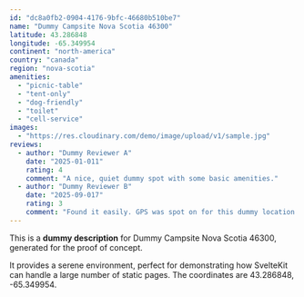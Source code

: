 ```yaml
---
id: "dc8a0fb2-0904-4176-9bfc-46680b510be7"
name: "Dummy Campsite Nova Scotia 46300"
latitude: 43.286848
longitude: -65.349954
continent: "north-america"
country: "canada"
region: "nova-scotia"
amenities:
  - "picnic-table"
  - "tent-only"
  - "dog-friendly"
  - "toilet"
  - "cell-service"
images:
  - "https://res.cloudinary.com/demo/image/upload/v1/sample.jpg"
reviews:
  - author: "Dummy Reviewer A"
    date: "2025-01-011"
    rating: 4
    comment: "A nice, quiet dummy spot with some basic amenities."
  - author: "Dummy Reviewer B"
    date: "2025-09-017"
    rating: 3
    comment: "Found it easily. GPS was spot on for this dummy location."
---
```


This is a **dummy description** for Dummy Campsite Nova Scotia 46300, generated for the proof of concept.

It provides a serene environment, perfect for demonstrating how SvelteKit can handle a large number of static pages. The coordinates are 43.286848, -65.349954.
